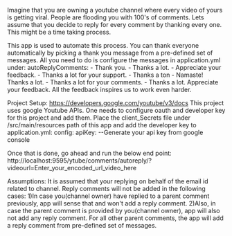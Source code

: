 Imagine that you are owning a youtube channel where every video of yours is getting viral.
People are flooding you with 100's of comments. Lets assume that you decide to reply for every comment by thanking every one.
This might be a time taking process.

This app is used to automate this process. You can thank everyone automatically by picking a thank you message from a pre-defined set of messages.
All you need to do is configure the messages in application.yml under:
  autoReplyComments:
    - Thank you.
    - Thanks a lot.
    - Appreciate your feedback.
    - Thanks a lot for your support.
    - Thanks a ton
    - Namaste! Thanks a lot.
    - Thanks a lot for your comments.
    - Thanks a lot. Appreciate your feedback. All the feedback inspires us to work even harder.

Project Setup:
https://developers.google.com/youtube/v3/docs
This project uses google Youtube APIs. One needs to configure oauth and developer key for this project and add them.
Place the client_Secrets file under /src/main/resources path of this app and add the developer key to application.yml:
config:
  apiKey: --Generate your api key from google console

Once that is done, go ahead and run the below end point:
http://localhost:9595/ytube/comments/autoreply/?videourl=Enter_your_encoded_url_video_here

Assumptions:
It is assumed that your replying on behalf of the email id related to channel.
Reply comments will not be added in the following cases:
1)In case you(channel owner) have replied to a parent comment previously, app will sense that and won't add a reply comment.
2)Also, in case the parent comment is provided by you(channel owner), app will also not add any reply comment.
For all other parent comments, the app will add a reply comment from pre-defined set of messages.




